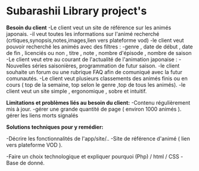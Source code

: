 # **Subarashii Library project's**

**Besoin du client**
-Le client veut un site de référence sur les animés japonais.
-il veut toutes les informations sur l'animé recherché (crtiques,synopsis,notes,images,lien vers plateforme vod)
-le client veut pouvoir recherché les animés avec des filtres :
-genre , date de début , date de fin , licenciés ou non , titre , note , nombre d'épisode , nombre de saison    
-Le client veut etre au courant de l'actualité de l'animation japonaise :
-Nouvelles séries saisonières, programmation de futur saison.
-le client souhaite un forum ou une rubrique FAQ afin de comuniqué avec la futur comunautés.
-Le client veut plusieurs classements des animés finis ou en cours ( top de la semaine, top selon le genre ,top de tous les animés).
-le client veut un site simple , ergonomique , sobre et intuitif.


**Limitations et problèmes liés au besoin du client:**
-Contenu régulièrement mis à jour.
-gérer une grande quantité de page ( environ 1000 animés ).
gérer les liens morts signalés


**Solutions techniques pour y remédier:**


-Décrire les fonctionnalités de l'app/site/..
-Site de référence d'animé ( lien vers plateforme VOD ).



-Faire un choix technologique et expliquer pourquoi
(Php) / html / CSS
-Base de donné. 



